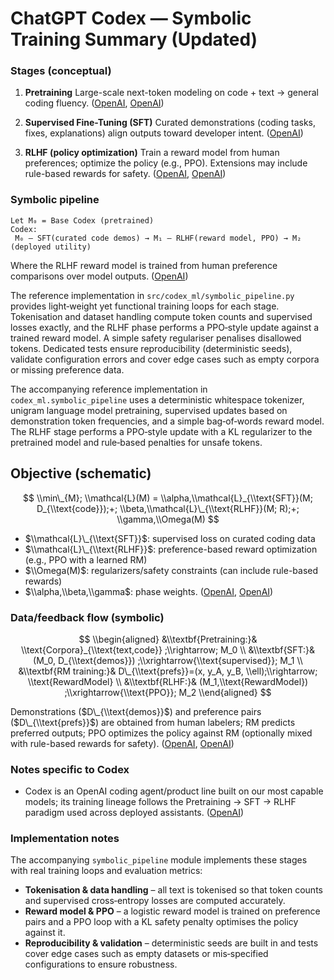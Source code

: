 # ChatGPT Codex — Symbolic Training Summary (Updated)

### Stages (conceptual)

1. **Pretraining**
   Large-scale next-token modeling on code + text → general coding fluency. ([OpenAI][1], [OpenAI][2])

1. **Supervised Fine-Tuning (SFT)**
   Curated demonstrations (coding tasks, fixes, explanations) align outputs toward developer intent. ([OpenAI][1])

1. **RLHF (policy optimization)**
   Train a reward model from human preferences; optimize the policy (e.g., PPO). Extensions may include rule-based rewards for safety. ([OpenAI][3], [OpenAI][4])

### Symbolic pipeline

``` text
Let M₀ = Base Codex (pretrained)
Codex:
 M₀ — SFT(curated code demos) → M₁ — RLHF(reward model, PPO) → M₂ (deployed utility)
```
Where the RLHF reward model is trained from human preference comparisons over model outputs. ([OpenAI][3])

The reference implementation in `src/codex_ml/symbolic_pipeline.py` provides
light‑weight yet functional training loops for each stage. Tokenisation and
dataset handling compute token counts and supervised losses exactly, and the
RLHF phase performs a PPO‑style update against a trained reward model. A
simple safety regulariser penalises disallowed tokens. Dedicated tests ensure
reproducibility (deterministic seeds), validate configuration errors and cover
edge cases such as empty corpora or missing preference data.

The accompanying reference implementation in `codex_ml.symbolic_pipeline` uses a
deterministic whitespace tokenizer, unigram language model pretraining,
supervised updates based on demonstration token frequencies, and a simple
bag‑of‑words reward model. The RLHF stage performs a PPO‑style update with a
KL regularizer to the pretrained model and rule‑based penalties for unsafe
tokens.

## Objective (schematic)

$$
\\min\_{M}; \\mathcal{L}(M)
= \\alpha,\\mathcal{L}_{\\text{SFT}}(M; D_{\\text{code}});+;
\\beta,\\mathcal{L}\_{\\text{RLHF}}(M; R);+;
\\gamma,\\Omega(M)
$$

- $\\mathcal{L}\_{\\text{SFT}}$: supervised loss on curated coding data
- $\\mathcal{L}\_{\\text{RLHF}}$: preference-based reward optimization (e.g., PPO with a learned RM)
- $\\Omega(M)$: regularizers/safety constraints (can include rule-based rewards)
- $\\alpha,\\beta,\\gamma$: phase weights. ([OpenAI][3], [OpenAI][4])

### Data/feedback flow (symbolic)

$$
\\begin{aligned}
&\\textbf{Pretraining:}& \\text{Corpora}_{\\text{text,code}} ;\\rightarrow; M_0 \\
&\\textbf{SFT:}& (M_0, D_{\\text{demos}}) ;\\xrightarrow{\\text{supervised}}; M_1 \\
&\\textbf{RM training:}& D\_{\\text{prefs}}=(x, y_A, y_B, \\ell);\\rightarrow; \\text{RewardModel} \\
&\\textbf{RLHF:}& (M_1,\\text{RewardModel}) ;\\xrightarrow{\\text{PPO}}; M_2
\\end{aligned}
$$

Demonstrations ($D\_{\\text{demos}}$) and preference pairs ($D\_{\\text{prefs}}$) are obtained from human labelers; RM predicts preferred outputs; PPO optimizes the policy against RM (optionally mixed with rule-based rewards for safety). ([OpenAI][3], [OpenAI][4])

### Notes specific to Codex

- Codex is an OpenAI coding agent/product line built on our most capable models; its training lineage follows the Pretraining → SFT → RLHF paradigm used across deployed assistants. ([OpenAI][5])

### Implementation notes

The accompanying `symbolic_pipeline` module implements these stages with real
training loops and evaluation metrics:

- **Tokenisation & data handling** – all text is tokenised so that token counts
  and supervised cross‑entropy losses are computed accurately.
- **Reward model & PPO** – a logistic reward model is trained on preference
  pairs and a PPO loop with a KL safety penalty optimises the policy against it.
- **Reproducibility & validation** – deterministic seeds are built in and tests
  cover edge cases such as empty datasets or mis‑specified configurations to
  ensure robustness.

[1]: https://openai.com/index/chatgpt/?utm_source=chatgpt.com "Introducing ChatGPT"
[2]: https://cdn.openai.com/papers/gpt-4.pdf?utm_source=chatgpt.com "GPT-4 Technical Report"
[3]: https://openai.com/index/instruction-following/?utm_source=chatgpt.com "Aligning language models to follow instructions"
[4]: https://cdn.openai.com/papers/Training_language_models_to_follow_instructions_with_human_feedback.pdf?utm_source=chatgpt.com "Training language models to follow instructions with human feedback"
[5]: https://openai.com/codex/?utm_source=chatgpt.com "OpenAI Codex"
